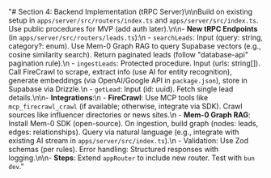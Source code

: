 "# Section 4: Backend Implementation (tRPC Server)\n\nBuild on existing setup in `apps/server/src/routers/index.ts` and `apps/server/src/index.ts`. Use public procedures for MVP (add auth later).\n\n- **New tRPC Endpoints** (in `apps/server/src/routers/leads.ts`):\n  - `searchLeads`: Input (query: string, category?: enum). Use Mem-0 Graph RAG to query Supabase vectors (e.g., cosine similarity search). Return paginated leads (follow \"database-api\" pagination rule).\n  - `ingestLeads`: Protected procedure. Input (urls: string[]). Call FireCrawl to scrape, extract info (use AI for entity recognition), generate embeddings (via OpenAI/Google API in `package.json`), store in Supabase via Drizzle.\n  - `getLead`: Input (id: uuid). Fetch single lead details.\n\n- **Integrations**:\n  - **FireCrawl**: Use MCP tools like `mcp_firecrawl_crawl` (if available; otherwise, integrate via SDK). Crawl sources like influencer directories or news sites.\n  - **Mem-0 Graph RAG**: Install Mem-0 SDK (open-source). On ingestion, build graph (nodes: leads, edges: relationships). Query via natural language (e.g., integrate with existing AI stream in `apps/server/src/index.ts`).\n  - Validation: Use Zod schemas (per rules). Error handling: Structured responses with logging.\n\n- **Steps**: Extend `appRouter` to include new router. Test with `bun dev`." 